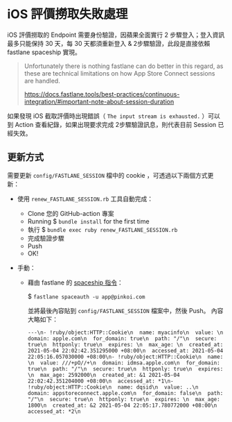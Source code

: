 # iOS 評價撈取失敗處理

iOS 評價撈取的 Endpoint 需要身份驗證，因蘋果全面實行 2 步驟登入；登入資訊最多只能保持 30 天，每 30 天都須重新登入 & 2步驟驗證，此段是直接依賴 fastlane spaceship 實現。

> Unfortunately there is nothing fastlane can do better in this regard, as these are technical limitations on how App Store Connect sessions are handled.
>
> https://docs.fastlane.tools/best-practices/continuous-integration/#important-note-about-session-duration

如果發現 iOS 截取評價時出現錯誤（ `The input stream is exhausted.` ）可以到 Action 查看紀錄，如果出現要求完成 2步驟驗證訊息，則代表目前 Session 已經失效。

## 更新方式

需要更新 `config/FASTLANE_SESSION` 檔中的 cookie ，可透過以下兩個方式更新：

- 使用 `renew_FASTLANE_SESSION.rb` 工具自動完成：

  - Clone 您的 GitHub-action 專案
  - Running $ `bundle install` for the first time
  - 執行 $ `bundle exec ruby renew_FASTLANE_SESSION.rb`
  - 完成驗證步驟
  - Push
  - OK!

- 手動：

  - 藉由 fastlane 的 [spaceship 指令](https://docs.fastlane.tools/best-practices/continuous-integration/#storing-a-manually-verified-session-using-spaceauth)：

    $ `fastlane spaceauth -u app@pinkoi.com`

    並將最後內容貼到 `config/FASTLANE_SESSION` 檔案中，然後 Push。 內容大略如下：

    ```
    ---\n- !ruby/object:HTTP::Cookie\n  name: myacinfo\n  value: \n  domain: apple.com\n  for_domain: true\n  path: "/"\n  secure: true\n  httponly: true\n  expires: \n  max_age: \n  created_at: 2021-05-04 22:02:42.351295000 +08:00\n  accessed_at: 2021-05-04 22:05:16.057030000 +08:00\n- !ruby/object:HTTP::Cookie\n  name: \n  value: ///+pO//+\n  domain: idmsa.apple.com\n  for_domain: true\n  path: "/"\n  secure: true\n  httponly: true\n  expires: \n  max_age: 2592000\n  created_at: &1 2021-05-04 22:02:42.351204000 +08:00\n  accessed_at: *1\n- !ruby/object:HTTP::Cookie\n  name: dqsid\n  value: ..\n  domain: appstoreconnect.apple.com\n  for_domain: false\n  path: "/"\n  secure: true\n  httponly: true\n  expires: \n  max_age: 1800\n  created_at: &2 2021-05-04 22:05:17.780772000 +08:00\n  accessed_at: *2\n
    ```

